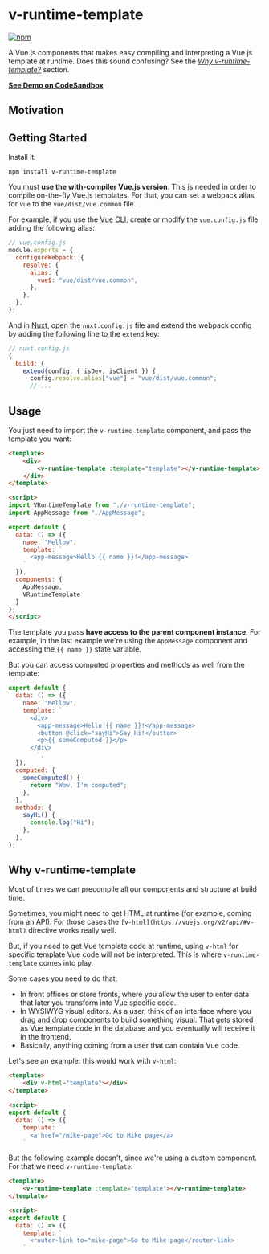 # v-runtime-template

[![npm](https://img.shields.io/npm/v/v-runtime-template.svg)](https://www.npmjs.com/package/v-runtime-template)

A Vue.js components that makes easy compiling and interpreting a Vue.js template at runtime. Does this sound confusing? See the _[Why v-runtime-template?](#why-v-runtime-template)_ section.

**[See Demo on CodeSandbox](https://codesandbox.io/s/884v9kq790)**

## Motivation

## Getting Started

Install it:

```
npm install v-runtime-template
```

You must **use the with-compiler Vue.js version**. This is needed in order to compile on-the-fly Vue.js templates. For that, you can set a webpack alias for `vue` to the `vue/dist/vue.common` file.

For example, if you use the [Vue CLI](https://github.com/vuejs/vue-cli), create or modify the `vue.config.js` file adding the following alias:

```js
// vue.config.js
module.exports = {
  configureWebpack: {
    resolve: {
      alias: {
        vue$: "vue/dist/vue.common",
      },
    },
  },
};
```

And in [Nuxt](http://nuxtjs.org/), open the `nuxt.config.js` file and extend the webpack config by adding the following line to the `extend` key:

```js
// nuxt.config.js
{
  build: {
    extend(config, { isDev, isClient }) {
      config.resolve.alias["vue"] = "vue/dist/vue.common";
      // ...
```

## Usage

You just need to import the `v-runtime-template` component, and pass the template you want:

```html
<template>
	<div>
		<v-runtime-template :template="template"></v-runtime-template>
	</div>
</template>

<script>
import VRuntimeTemplate from "./v-runtime-template";
import AppMessage from "./AppMessage";

export default {
  data: () => ({
    name: "Mellow",
    template: `
      <app-message>Hello {{ name }}!</app-message>
    `
  }),
  components: {
    AppMessage,
    VRuntimeTemplate
  }
};
</script>
```

The template you pass **have access to the parent component instance**. For example, in the last example we're using the `AppMessage` component and accessing the `{{ name }}` state variable.

But you can access computed properties and methods as well from the template:

```js
export default {
  data: () => ({
    name: "Mellow",
    template: `
      <div>
        <app-message>Hello {{ name }}!</app-message>
        <button @click="sayHi">Say Hi!</button>
        <p>{{ someComputed }}</p>
      </div>
		`,
  }),
  computed: {
    someComputed() {
      return "Wow, I'm computed";
    },
  },
  methods: {
    sayHi() {
      console.log("Hi");
    },
  },
};
```

## Why v-runtime-template

Most of times we can precompile all our components and structure at build time.

Sometimes, you might need to get HTML at runtime (for example, coming from an API). For those cases the `[v-html](https://vuejs.org/v2/api/#v-html)` directive works really well.

But, if you need to get Vue template code at runtime, using `v-html` for specific template Vue code will not be interpreted. This is where `v-runtime-template` comes into play.

Some cases you need to do that:

* In front offices or store fronts, where you allow the user to enter data that later you transform into Vue specific code.
* In WYSIWYG visual editors. As a user, think of an interface where you drag and drop components to build something visual. That gets stored as Vue template code in the database and you eventually will receive it in the frontend.
* Basically, anything coming from a user that can contain Vue code.

Let's see an example: this would work with `v-html`:

```html
<template>
	<div v-html="template"></div>
</template>

<script>
export default {
  data: () => ({
    template: `
      <a href="/mike-page">Go to Mike page</a>
    `
```

But the following example doesn't, since we're using a custom component. For that we need `v-runtime-template`:

```html
<template>
	<v-runtime-template :template="template"></v-runtime-template>
</template>

<script>
export default {
  data: () => ({
    template: `
      <router-link to="mike-page">Go to Mike page</router-link>
    `
```
